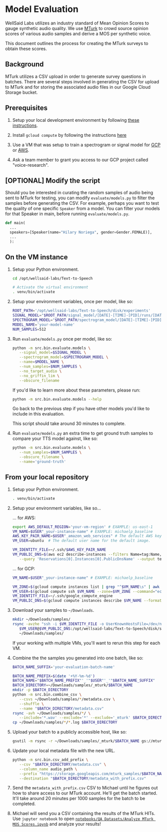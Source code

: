 # Model Evaluation

WellSaid Labs utilizes an industry standard of Mean Opinion Scores to gauge synthetic audio quality.
We use [MTurk](https://www.mturk.com/) to crowd source opinion scores of various audio samples and
derive a MOS per synthetic voice.

This document outlines the process for creating the MTurk surveys to obtain these scores.

## Background

MTurk utilizes a CSV upload in order to generate survey questions in batches. There are several
steps involved in generating the CSV for upload to MTurk and for storing the associated audio files
in our Google Cloud Storage bucket.

## Prerequisites

1. Setup your local development environment by following [these instructions](LOCAL_SETUP.md).

2. Install `gcloud compute` by following the instructions
   [here](https://cloud.google.com/compute/docs/gcloud-compute/)

3. Use a VM that was setup to train a spectrogram or signal model for [GCP](TRAIN_MODEL_GCP.md) or
   [AWS](TRAIN_MODEL_AWS.md).

4. Ask a team member to grant you access to our GCP project called "voice-research".

## [OPTIONAL] Modify the script

Should you be interested in curating the random samples of audio being sent to MTurk for testing,
you can modify `evaluate/models.py` to filter the samples before generating the CSV. For example,
perhaps you want to test the quality of one specific `Speaker` from a model. You can filter your
models for that Speaker in main, before running `evaluate/models.py`.

```python
def main(
  ...
  speakers=[Speaker(name="Hilary Noriega", gender=Gender.FEMALE)],
  ...
  ):
```

## On the VM instance

1. Setup your Python environment.

   ```bash
   cd /opt/wellsaid-labs/Text-to-Speech

   # Activate the virtual environment
   . venv/bin/activate
   ```

2. Setup your environment variables, once per model, like so:

   ```bash
   ROOT_PATH='/opt/wellsaid-labs/Text-to-Speech/disk/experiments'
   SIGNAL_MODEL="$ROOT_PATH/signal_model/[DATE]-[TIME]-[PID]/runs/[DATE]-[TIME]-[PID]/checkpoints/step_XXXXXX.pt"
   SPECTROGRAM_MODEL="$ROOT_PATH/spectrogram_model/[DATE]-[TIME]-[PID]/runs/[DATE]-[TIME]-[PID]/checkpoints/step_XXXXXX.pt"
   MODEL_NAME='your-model-name'
   NUM_SAMPLES=512
   ```

3. Run `evaluate/models.py` once per model, like so:

   ```bash
   python -m src.bin.evaluate.models \
      --signal_model=$SIGNAL_MODEL \
      --spectrogram_model=$SPECTROGRAM_MODEL \
      --name=$MODEL_NAME \
      --num_samples=$NUM_SAMPLES \
      --no_target_audio \
      --no_griffin_lim \
      --obscure_filename
   ```

   If you'd like to learn more about these parameters, please run:

   ```bash
   python -m src.bin.evaluate.models --help
   ```

   Go back to the previous step if you have other models you'd like to include in this evaluation.

   This script should take around 30 minutes to complete.

4. Run `evaluate/models.py` an extra time to get ground truth samples to compare your TTS model
   against, like so:

   ```bash
   python -m src.bin.evaluate.models \
      --num_samples=$NUM_SAMPLES \
      --obscure_filename \
      --name='ground-truth'
   ```

## From your local repository

1. Setup your Python environment.

   ```bash
   . venv/bin/activate
   ```

2. Setup your environment variables, like so...

   ... for AWS:

   ```bash
   export AWS_DEFAULT_REGION='your-vm-region' # EXAMPLE: us-east-1
   VM_NAME=$USER"_your-instance-name" # EXAMPLE: michaelp_baseline
   AWS_KEY_PAIR_NAME=$USER"_amazon_web_services" # The default AWS key pair name
   VM_USER=ubuntu  # The default user name for the default image.
   ```

   ```bash
   VM_IDENTITY_FILE=~/.ssh/$AWS_KEY_PAIR_NAME
   VM_PUBLIC_DNS=$(aws ec2 describe-instances --filters Name=tag:Name,Values=$VM_NAME \
      --query 'Reservations[0].Instances[0].PublicDnsName' --output text)
   ```

   ... for GCP:

   ```bash
   VM_NAME=$USER"_your-instance-name" # EXAMPLE: michaelp_baseline
   ```

   ```bash
   VM_ZONE=$(gcloud compute instances list | grep "^$VM_NAME\s" | awk '{ print $2 }')
   VM_USER=$(gcloud compute ssh $VM_NAME --zone=$VM_ZONE --command="echo $USER")
   VM_IDENTITY_FILE=~/.ssh/google_compute_engine
   VM_PUBLIC_DNS=$(gcloud compute instances describe $VM_NAME --format='get(networkInterfaces[0].accessConfigs[0].natIP)')
   ```

3. Download your samples to `~/Downloads`.

   ```bash
   mkdir ~/Downloads/samples/
   rsync -avzhe "ssh -i $VM_IDENTITY_FILE -o UserKnownHostsFile=/dev/null -o StrictHostKeyChecking=no" \
      $VM_USER@$VM_PUBLIC_DNS:/opt/wellsaid-labs/Text-to-Speech/disk/samples/* \
      ~/Downloads/samples/
   ```

   If your working with multiple VMs, you'll want to rerun this step for each VM.

4. Combine the the samples you generated into one batch, like so:

   ```bash
   BATCH_NAME_SUFFIX='your-evaluation-batch-name'
   ```

   ```bash
   BATCH_NAME_PREFIX=$(date '+%Y-%m-%d')
   BATCH_NAME="$BATCH_NAME_PREFIX"'_'"$USER"'_'"$BATCH_NAME_SUFFIX"
   BATCH_DIRECTORY=~/Downloads/samples/_mturk/$BATCH_NAME
   mkdir -p $BATCH_DIRECTORY
   python -m src.bin.combine_csv \
      --csvs ~/Downloads/samples/*/metadata.csv \
      --shuffle \
      --name "$BATCH_DIRECTORY/metadata.csv"
   rsync -avh ~/Downloads/samples/*/ \
      --include='*.wav' --exclude='*' --exclude='_mturk' $BATCH_DIRECTORY
   cp ~/Downloads/samples/*/*.log $BATCH_DIRECTORY
   ```

5. Upload your batch to a publicly accessible host, like so:

   ```bash
   gsutil -m rsync -r ~/Downloads/samples/_mturk/$BATCH_NAME gs://mturk_samples/$BATCH_NAME
   ```

6. Update your local metadata file with the new URL.

   ```bash
   python -m src.bin.csv_add_prefix \
      --csv "$BATCH_DIRECTORY/metadata.csv" \
      --column_name audio_path \
      --prefix "https://storage.googleapis.com/mturk_samples/$BATCH_NAME/" \
      --destination "$BATCH_DIRECTORY/metadata_with_prefix.csv"
   ```

7. Send the `metadata_with_prefix.csv` CSV to Michael until he figures out how to share access to
   our MTurk account. He'll get the batch started. It'll take around 20 minutes per 1000 samples
   for the batch to be completed.

8. Michael will send you a CSV containing the results of the MTurk HITs.
   Use `jupyter notebook` to open
   [`notebooks/QA Datasets/Analyze MTurk MOS Scores.ipynb`](https://github.com/wellsaid-labs/Text-to-Speech/blob/master/notebooks/QA%20Datasets/Analyze%20MTurk%20MOS%20Scores.ipynb)
   and analyze your results!

